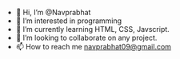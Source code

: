- 👋 Hi, I’m @Navprabhat
- 👀 I’m interested in programming
- 🌱 I’m currently learning HTML, CSS, Javscript.
- 💞️ I’m looking to collaborate on any project.
- 📫 How to reach me navprabhat09@gmail.com

<!---
prabhatttt/prabhatttt is a ✨ special ✨ repository because its `README.md` (this file) appears on your GitHub profile.
You can click the Preview link to take a look at your changes.
--->

